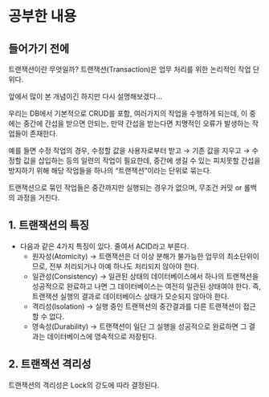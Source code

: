 # 공부한 내용

## 들어가기 전에

트랜잭션이란 무엇일까? 트랜잭션(Transaction)은 업무 처리를 위한 논리적인 작업 단위다.

앞에서 많이 본 개념이긴 하지만 다시 설명해보겠다…

우리는 DB에서 기본적으로 CRUD를 포함, 여러가지의 작업을 수행하게 되는데, 이 중에는 중간에 간섭을 받으면 안되는, 만약 간섭을 받는다면 치명적인 오류가 발생하는 작업들이 존재한다.

예를 들면 수정 작업의 경우, 수정할 값을 사용자로부터 받고 → 기존 값을 지우고 → 수정할 값을 삽입하는 등의 일련의 작업이 필요한데, 중간에 생길 수 있는 피치못할 간섭을 방지하기 위해 해당 작업들을 하나의 “트랜잭션”이라는 단위로 묶는다.

트랜잭션으로 묶인 작업들은 중간까지만 실행되는 경우가 없으며, 무조건 커밋 or 롤백의 과정을 거친다.

## 1. 트랜잭션의 특징

- 다음과 같은 4가지 특징이 있다. 줄여서 ACID라고 부른다.
  - 원자성(Atomicity) → 트랜잭션은 더 이상 분해가 불가능한 업무의 최소단위이므로, 전부 처리되거나 아예 하나도 처리되지 않아야 한다.
  - 일관성(Consistency) → 일관된 상태의 데이터베이스에서 하나의 트랜잭션을 성공적으로 완료하고 나면 그 데이터베이스는 여전히 일관된 상태여야 한다. 즉, 트랜잭션 실행의 결과로 데이터베이스 상태가 모순되지 않아야 한다.
  - 격리성(Isolation) → 실행 중인 트랜잭션의 중간결과를 다른 트랜잭션이 접근할 수 없다.
  - 영속성(Durability) → 트랜잭션이 일단 그 실행을 성공적으로 완료하면 그 결과는 데이터베이스에 영속적으로 저장된다.

## 2. 트랜잭션 격리성

트랜잭션의 격리성은 Lock의 강도에 따라 결정된다.










